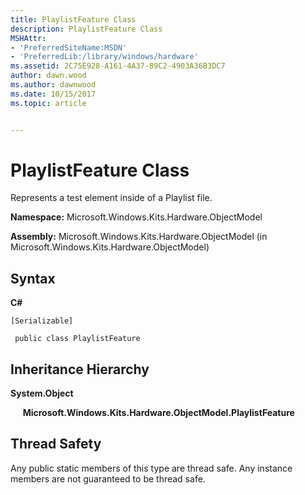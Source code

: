 ```yaml
---
title: PlaylistFeature Class
description: PlaylistFeature Class
MSHAttr:
- 'PreferredSiteName:MSDN'
- 'PreferredLib:/library/windows/hardware'
ms.assetid: 2C75E928-A161-4A37-89C2-4903A36B3DC7
author: dawn.wood
ms.author: dawnwood
ms.date: 10/15/2017
ms.topic: article


---
```


# PlaylistFeature Class


Represents a test element inside of a Playlist file.

**Namespace:** Microsoft.Windows.Kits.Hardware.ObjectModel

**Assembly:** Microsoft.Windows.Kits.Hardware.ObjectModel (in Microsoft.Windows.Kits.Hardware.ObjectModel)

## <span id="Syntax"></span><span id="syntax"></span><span id="SYNTAX"></span>Syntax


**C#**

`[Serializable]`

` public class PlaylistFeature`

## <span id="Inheritance_Hierarchy"></span><span id="inheritance_hierarchy"></span><span id="INHERITANCE_HIERARCHY"></span>Inheritance Hierarchy


**System.Object**

     **Microsoft.Windows.Kits.Hardware.ObjectModel.PlaylistFeature**

## <span id="Thread_Safety"></span><span id="thread_safety"></span><span id="THREAD_SAFETY"></span>Thread Safety


Any public static members of this type are thread safe. Any instance members are not guaranteed to be thread safe.

 

 






